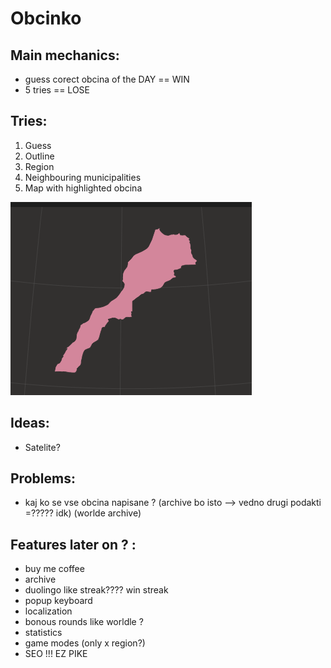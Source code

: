 # Obcinko

## Main mechanics:

- guess corect obcina of the DAY == WIN
- 5 tries == LOSE


## Tries:

1. Guess
2. Outline
3. Region
4. Neighbouring municipalities
5. Map with highlighted obcina

![Example](res/image.png)


## Ideas:

- Satelite? 


## Problems:

- kaj ko se vse obcina napisane ? (archive bo isto --> vedno drugi podakti =????? idk) (worlde archive)



## Features later on ? :

- buy me coffee
- archive
- duolingo like streak???? win streak
- popup keyboard
- localization
- bonous rounds like worldle ?
- statistics
- game modes (only x region?)
- SEO !!! EZ PIKE 
